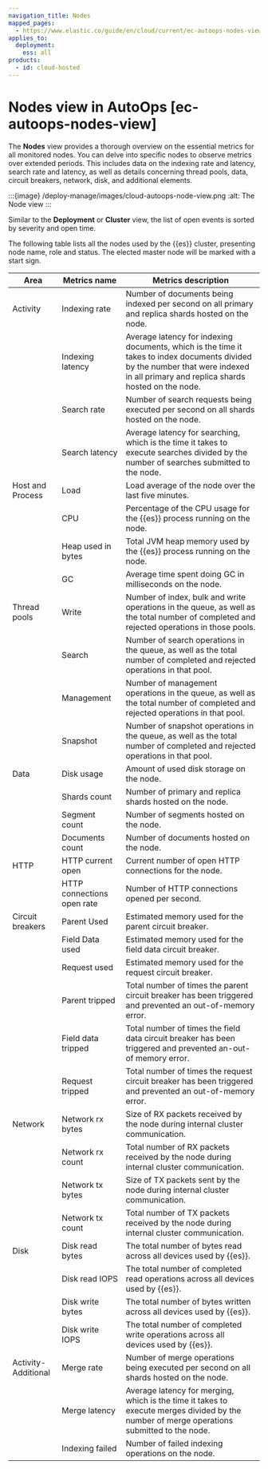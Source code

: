```yaml
---
navigation_title: Nodes
mapped_pages:
  - https://www.elastic.co/guide/en/cloud/current/ec-autoops-nodes-view.html
applies_to:
  deployment:
    ess: all
products:
  - id: cloud-hosted
---
```


# Nodes view in AutoOps [ec-autoops-nodes-view]

The **Nodes** view provides a thorough overview on the essential metrics for all monitored nodes. You can delve into specific nodes to observe metrics over extended periods. This includes data on the indexing rate and latency, search rate and latency, as well as details concerning thread pools, data, circuit breakers, network, disk, and additional elements.

:::{image} /deploy-manage/images/cloud-autoops-node-view.png
:alt: The Node view
:::

Similar to the **Deployment** or **Cluster** view, the list of open events is sorted by severity and open time.

The following table lists all the nodes used by the {{es}} cluster, presenting node name, role and status. The elected master node will be marked with a start sign.

| Area | Metrics name | Metrics description | 
| --- | --- | --- | 
| Activity | Indexing rate | Number of documents being indexed per second on all primary and replica shards hosted on the node. |
|  | Indexing latency | Average latency for indexing documents, which is the time it takes to index documents divided by the number that were indexed in all primary and replica shards hosted on the node. |
|  | Search rate | Number of search requests being executed per second on all shards hosted on the node. |
|  | Search latency | Average latency for searching, which is the time it takes to execute searches divided by the number of searches submitted to the node. |
| Host and Process | Load | Load average of the node over the last five minutes. |
|  | CPU | Percentage of the CPU usage for the {{es}} process running on the node. |
|  | Heap used in bytes | Total JVM heap memory used by the {{es}} process running on the node. |
|  | GC | Average time spent doing GC in milliseconds on the node. |
| Thread pools | Write | Number of index, bulk and write operations in the queue, as well as the total number of completed and rejected operations in those pools. |
|  | Search | Number of search operations in the queue, as well as the total number of completed and rejected operations in that pool. |
|  | Management | Number of management operations in the queue, as well as the total number of completed and rejected operations in that pool. |
|  | Snapshot | Number of snapshot operations in the queue, as well as the total number of completed and rejected operations in that pool. 
| Data | Disk usage | Amount of used disk storage on the node. |
|  | Shards count | Number of primary and replica shards hosted on the node. |
|  | Segment count | Number of segments hosted on the node. |
|  | Documents count | Number of documents hosted on the node. |
| HTTP | HTTP current open | Current number of open HTTP connections for the node. |
|  | HTTP connections open rate | Number of HTTP connections opened per second. |
| Circuit breakers | Parent Used | Estimated memory used for the parent circuit breaker. |
|  | Field Data used | Estimated memory used for the field data circuit breaker. |
|  | Request used | Estimated memory used for the request circuit breaker. |
|  | Parent tripped | Total number of times the parent circuit breaker has been triggered and prevented an out-of-memory error. |
|  | Field data tripped | Total number of times the field data circuit breaker has been triggered and prevented an-out-of memory error. |
|  | Request tripped | Total number of times the request circuit breaker has been triggered and prevented an out-of-memory error. |
| Network | Network rx bytes | Size of RX packets received by the node during internal cluster communication. |
|  | Network rx count | Total number of RX packets received by the node during internal cluster communication. |
|  | Network tx bytes | Size of TX packets sent by the node during internal cluster communication. |
|  | Network tx count | Total number of TX packets received by the node during internal cluster communication. |
| Disk | Disk read bytes | The total number of bytes read across all devices used by {{es}}. |
|  | Disk read IOPS | The total number of completed read operations across all devices used by {{es}}. |
|  | Disk write bytes | The total number of bytes written across all devices used by {{es}}. |
|  | Disk write IOPS | The total number of completed write operations across all devices used by {{es}}. |
| Activity-Additional | Merge rate | Number of merge operations being executed per second on all shards hosted on the node. |
|  | Merge latency | Average latency for merging, which is the time it takes to execute merges divided by the number of merge operations submitted to the node. |
|  | Indexing failed | Number of failed indexing operations on the node. |

